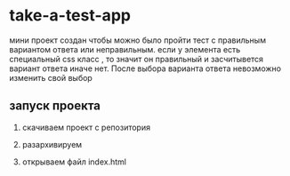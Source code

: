 # take-a-test-app
 мини проект создан чтобы можно было пройти тест с правильным вариантом ответа или неправильным. если у элемента есть специальный css класс , то значит он правильный и засчитывется вариант ответа иначе нет. После выбора варианта ответа невозможно изменить свой выбор 

## запуск проекта 

1) скачиваем проект с репозитория

2) разархивируем

3) открываем файл index.html
